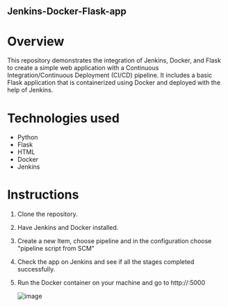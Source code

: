 ## **Jenkins-Docker-Flask-app**

# **Overview**
This repository demonstrates the integration of Jenkins, Docker, and Flask to create a simple web application with a Continuous Integration/Continuous Deployment (CI/CD) pipeline.
It includes a basic Flask application that is containerized using Docker and deployed with the help of Jenkins.

# **Technologies used**
* Python
* Flask
* HTML
* Docker
* Jenkins

# **Instructions**
1. Clone the repository.
2. Have Jenkins and Docker installed.
3. Create a new Item, choose pipeline and in the configuration choose "pipeline script from SCM"
4. Check the app on Jenkins and see if all the stages completed successfully.
5. Run the Docker container on your machine and go to http://<localhost>:5000

   ![image](https://github.com/user-attachments/assets/ffd0e535-f344-44d8-a090-5dfaf0b2d634)
